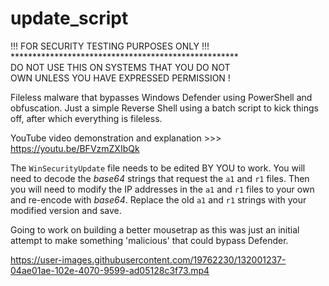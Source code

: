 # update_script

!!! FOR SECURITY TESTING PURPOSES ONLY !!! <br>
\****************************************************<br>
DO NOT USE THIS ON SYSTEMS THAT YOU DO NOT <br>
OWN UNLESS YOU HAVE EXPRESSED PERMISSION !

Fileless malware that bypasses Windows Defender using PowerShell and obfuscation.
Just a simple Reverse Shell using a batch script to kick things off, after which everything is fileless.

YouTube video demonstration and explanation >>> https://youtu.be/BFVzmZXIbQk

The `WinSecurityUpdate` file needs to be edited BY YOU to work.
You will need to decode the *base64* strings that request the `a1` and `r1` files.
Then you will need to modify the IP addresses in the `a1` and `r1` files to your own and re-encode with *base64*.
Replace the old `a1` and `r1` strings with your modified version and save.
 

Going to work on building a better mousetrap as this was just an initial attempt to make something 'malicious' that could bypass Defender. 



https://user-images.githubusercontent.com/19762230/132001237-04ae01ae-102e-4070-9599-ad05128c3f73.mp4


